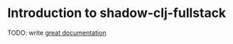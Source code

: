 # Introduction to shadow-clj-fullstack

TODO: write [great documentation](http://jacobian.org/writing/what-to-write/)
